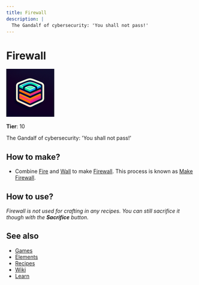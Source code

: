 ```yaml
---
title: Firewall
description: |
  The Gandalf of cybersecurity: 'You shall not pass!'
---
```

# Firewall

![](../images/item.firewall.png)

**Tier**: 10

The Gandalf of cybersecurity: 'You shall not pass!'

## How to make?

* Combine [Fire](/wiki/elements/fire) and [Wall](/wiki/elements/wall) to make [Firewall](/wiki/elements/firewall). This process is known as [Make Firewall](/wiki/recipes/make-firewall).

## How to use?

_Firewall is not used for crafting in any recipes. You can still sacrifice it though with the **Sacrifice** button._

## See also

* [Games](/wiki/games)
* [Elements](/wiki/elements)
* [Recipes](/wiki/recipes)
* [Wiki](/wiki/index)
* [Learn](/learn/index)